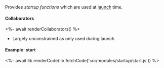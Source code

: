 Provides _startup functions_ which are used at [launch](#launching) time.

#### Collaborators

<%- await renderCollaborators() %>

- Largely unconstrained as only used during launch.

#### Example: start

<%- await lib.renderCode(lib.fetchCode('src/modules/startup/start.js')) %>
